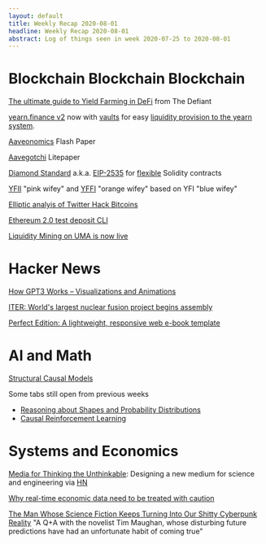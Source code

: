 ```yaml
---
layout: default
title: Weekly Recap 2020-08-01
headline: Weekly Recap 2020-08-01
abstract: Log of things seen in week 2020-07-25 to 2020-08-01 
---
```


# Blockchain Blockchain Blockchain
[The ultimate guide to Yield Farming in DeFi](https://www.youtube.com/watch?v=WDR4BqMzkVY) from The Defiant

[yearn.finance v2](https://medium.com/iearn/yearn-finance-v2-af2c6a6a3613) now with [vaults](https://yearn.finance/vaults) for easy [liquidity provision to the yearn system](https://gov.yearn.finance/t/new-yfi-token-economic-model/1757).

[Aaveonomics](https://medium.com/aave/aavenomics-eeab650cccc2) Flash Paper

[Aavegotchi](https://docs.google.com/document/d/1aTijRP1Rd_Z8iu6IISWCct7TWRdzK3x-lfrucgM_7Cg/edit#heading=h.60d1nqw7bgpg) Litepaper

[Diamond Standard](https://dev.to/mudgen/ethereum-s-maximum-contract-size-limit-is-solved-with-the-diamond-standard-2189) a.k.a. [EIP-2535](https://eips.ethereum.org/EIPS/eip-2535) for [flexible](https://dev.to/mudgen/understanding-diamonds-on-ethereum-1fb) Solidity contracts

[YFII](https://twitter.com/minionabct/status/1288483750091927560) "pink wifey" and [YFFI](https://twitter.com/YFFIFinance) "orange wifey" based on YFI "blue wifey"

[Elliptic analyis of Twitter Hack Bitcoins](https://www.elliptic.co/our-thinking/tracing-the-twitter-hack-bitcoins-an-update-from-elliptic)

[Ethereum 2.0 test deposit CLI](https://github.com/ethereum/eth2.0-deposit-cli/)

[Liquidity Mining on UMA is now live](https://medium.com/uma-project/liquidity-mining-on-uma-is-now-live-5f6cb0bd53ee)

# Hacker News
[How GPT3 Works – Visualizations and Animations](https://news.ycombinator.com/item?id=23967887)

[ITER: World's largest nuclear fusion project begins assembly](https://news.ycombinator.com/item?id=23979608)

[Perfect Edition: A lightweight, responsive web e-book template](https://news.ycombinator.com/item?id=23977642)

# AI and Math
[Structural Causal Models](https://medium.com/data-for-science/causal-inference-part-iv-structural-causal-models-df10a83be580)

Some tabs still open from previous weeks
* [Reasoning about Shapes and Probability Distributions](https://ericmjl.github.io/blog/2019/5/29/reasoning-about-shapes-and-probability-distributions/)
* [Causal Reinforcement Learning](https://crl.causalai.net/)

# Systems and Economics
[Media for Thinking the Unthinkable](http://worrydream.com/MediaForThinkingTheUnthinkable/): Designing a new medium for science and engineering via [HN](https://news.ycombinator.com/item?id=23975470)

[Why real-time economic data need to be treated with caution](https://www.economist.com/finance-and-economics/2020/07/23/why-real-time-economic-data-need-to-be-treated-with-caution)

[The Man Whose Science Fiction Keeps Turning Into Our Shitty Cyberpunk Reality](https://onezero.medium.com/the-man-whose-science-fiction-keeps-turning-into-our-shitty-cyberpunk-reality-72108dccaaff) "A Q+A with the novelist Tim Maughan, whose disturbing future predictions have had an unfortunate habit of coming true"

